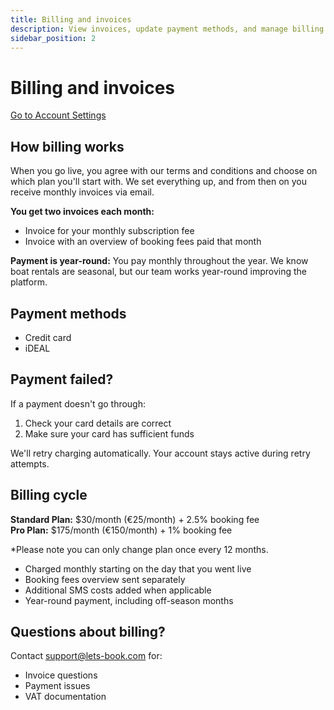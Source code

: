```yaml
---
title: Billing and invoices
description: View invoices, update payment methods, and manage billing details
sidebar_position: 2
---
```


# Billing and invoices

[Go to Account Settings](https://dashboard.letsbook.app/account/plan)

## How billing works

When you go live, you agree with our terms and conditions and choose on which plan you'll start with. We set everything up, and from then on you receive monthly invoices via email.

**You get two invoices each month:**

- Invoice for your monthly subscription fee
- Invoice with an overview of booking fees paid that month

**Payment is year-round:** You pay monthly throughout the year. We know boat rentals are seasonal, but our team works year-round improving the platform.

## Payment methods

- Credit card
- iDEAL

## Payment failed?

If a payment doesn't go through:

1. Check your card details are correct
2. Make sure your card has sufficient funds

We'll retry charging automatically. Your account stays active during retry attempts.

## Billing cycle

**Standard Plan:** $30/month (€25/month) + 2.5% booking fee  
**Pro Plan:** $175/month (€150/month) + 1% booking fee

*Please note you can only change plan once every 12 months.

- Charged monthly starting on the day that you went live
- Booking fees overview sent separately
- Additional SMS costs added when applicable
- Year-round payment, including off-season months

## Questions about billing?

Contact support@lets-book.com for:

- Invoice questions
- Payment issues
- VAT documentation
